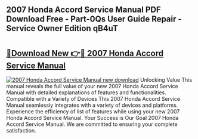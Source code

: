 ## 2007 Honda Accord Service Manual PDF Download Free - Part-0Qs User Guide Repair - Service Owner Edition qB4uT

# <h2><a href="http://bc36424.oget.top/?id=2007+Honda+Accord+Service+Manual">🔗Download New 👉🔴 2007 Honda Accord Service Manual</a></h2>

[![2007 Honda Accord Service Manual new download](https://i.imgur.com/5g1atiW.png)](http://bc36424.oget.top/?id=2007+Honda+Accord+Service+Manual)
Unlocking Value This manual reveals the full value of your new 2007 Honda Accord Service Manual with detailed explanations of features and functionalities. Compatible with a Variety of Devices This 2007 Honda Accord Service Manual seamlessly integrates with a variety of devices and platforms. Experience the efficiency of list of features while using your new 2007 Honda Accord Service Manual. Your Success is Our Goal 2007 Honda Accord Service Manual. We are committed to ensuring your complete satisfaction.
